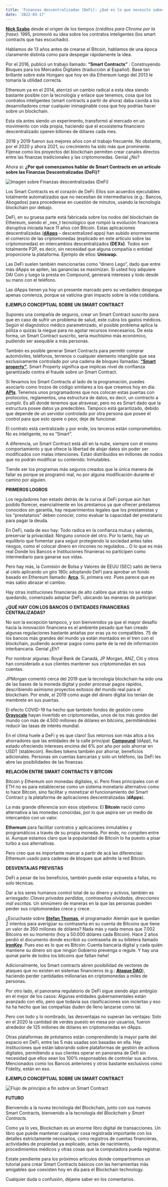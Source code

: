 ```yaml
---
title: 'Finanzas descentralizadas (DeFi): ¿Qué es lo que necesito saber?'
date: '2022-03-17'
---
```



**[Nick Szabo](https://en.wikipedia.org/wiki/Nick_Szabo)**  desde el origen de los tiempos  _(créditos para Chrome por la frase)_: 1995, promovió su idea sobre los contratos inteligentes (los smart contracts que has escuchado).

Hablamos de 13 años antes de crearse el Bitcoin, hablamos de una época claramente distinta como para despegar rápidamente la idea.

Por el 2016, publicó un trabajo llamado:  **“Smart Contracts”** : Construyendo Bloques para los Mercados Digitales (traducción al Español). Base tan brillante sobre este Húngaro que hoy en día Ethereum luego del 2013 le tomaría la utilidad correcta.

Ethereum ya en el 2014, aterrizó un cambio radical a esta idea siendo bastante posible con la tecnología y enlace que tenemos, cosa que los contratos inteligentes (smart contracts a partir de ahora) daba cavida a los desarrolladores crear cualquier inimaginable cosa que hoy podrías hacer sobre un blockchain.

Esta ola antes siendo un experimento, transformó al mercado en un movimiento con vida propia, haciendo que el ecosistema financiero descentralizado operen billones de dólares cada mes.

2018 y 2019 fueron sus mejores años con el trabajo frecuente. No obstante, por el 2020 y ahora 2021, su crecimiento ha sido más que prominente. Fíjense como los proyectos del blockchain permiten crear canales directos entre las finanzas tradicionales y las criptomonedas. Genial ¿No?

Ahora si:  **¿Por qué comenzamos hablar de Smart Contracts en un artículo sobre las Finanzas Descentralizadas (DeFi)?**

![Imagen sobre Finanzas descentralizadas (DeFi)](https://flexsible.com/wp-content/uploads/2021/04/smarts-contracts-hands.jpg)

Los Smart Contracts es el corazón de DeFi: Ellos son acuerdos ejecutables totalmente automatizados que no necesitan de intermediarios (e.g.: Bancos, Abogados) para procederese en cuestión de minutos, usando la tecnología blockchain por debajo.

DeFi, en su gruesa parte está fabricada sobre los nodos del blockchain de Ethereum, siendo el  _nex_t tecnológico que rompió la evolución financiera disruptiva iniciada hace 11 años con Bitcoin. Estas aplicaciones descentralizadas (**[dApps](https://en.wikipedia.org/wiki/Decentralized_application "https://en.wikipedia.org/wiki/Decentralized_application")**  – descentralized apps) han subido enormemente el comercio de las criptomonedas (explicado en este artículo sobre las criptomonedas) en intercambios descentralizados  **(DEXs)**. Todos son totalmente P2P, es decir, sin necesidad que alguna compañía o entidad proporcione la plataforma. Ejemplo de ellos:  **Uniswap.**

Las DeFi suelen también mencionarlas como “dinero Lego”, dado que entre más dApps se apilen, las ganancias se maximizan. Si usted hoy adquiere DAI Coin y luego la presta en Compound, generará intereses y todo desde su mano con el teléfono.

Las dApps tienen ya hoy un presente marcado pero su verdadero despegue apenas comienza, porque se vaticina gran impacto sobre la vida cotidiana.

**EJEMPLO CONCEPTUAL SOBRE UN SMART CONTRACT**

Supones una compañía de seguros, crear un Smart Contract suscrito para que en caso de sufrir un problema de salud, este cubra los gastos médicos. Según el diagnóstico médico parametrizado, el posible problema aplica la póliza o quizás la niegue para no agotar recursos innecesarios. De esta forma, un Smart Contract suscrito, sería muchísimo más económico, pudiendo ser asequible a más personas.

También es posible generar Smart Contracts para permitir comprar automóviles, teléfonos, terrenos o cualquier elemento intangible que sea exclusivamente controlado por una cadena de bloques llamadas:  **[“Smart property”](https://en.bitcoin.it/wiki/Smart_Property "https://en.bitcoin.it/wiki/Smart_Property")**. Smart Property significa que implicas nivel de confianza garantizado contra el fraude sobre un Smart Contract.

Si llevamos los Smart Contracts al lado de la programación, puedes asociarlo como trozos de código similares a los que creamos hoy en día:  **[APIs](https://en.wikipedia.org/wiki/API)**. Tenemos unos programadores que nos colocan estas puertas con protocolos, reglamentos, una estructura de datos, es decir, un contracto a cumplir. Es allí donde tenemos que atravesar, pero no es Smart dado que la estructura posee datos ya predecibles. Tampoco está garantizado, debido que depende de un servidor controlado por otra persona que posee el control para que esto opere o peor, deje de funcionar.

El contrato está centralizado y por ende, los terceros están comprometidos. No es inteligente, no es “Smart”.

A diferencia, un Smart Contract está allí en la nube, siempre con el mismo comportamiento y que ofrece la libertad de alojar datos sin poder ser modificados con malas intenciones. Están distribuidos en millones de nodos que no podrán modificar su contenido: Inmutables.

Tiende ser los programas más seguros creados que la única manera de fallar es porque se programó mal, no por alguna modificación durante el camino por alguien.

**PRIMEROS LOGROS**

Los reguladores han estado detrás de la curva al DeFi porque aún han podido florecer, esencialmente en los préstamos ya que ofrecer préstamos conocidos sin garantía, hay requerimientos legales que los prestamistas y los “prestatarios” deben conocer, como evaluar la capacidad del prestatario para pagar la deuda.

En DeFi, nada de eso hay: Todo radica en la confianza mutua y además, preservar la privacidad: Ninguno conoce del otro. Por lo tanto, hay un equilibrio que fomentar para seguir protegiendo la sociedad antes tales riesgos, como el colocar dinero en rincones no regulados… O lo que es más real Donde los Bancos e Instituciones finanieras no participen como intermediario para ganarse sus vidas.

Pero hay más, la Comisión de Bolsa y Valores de EEUU (SEC) saltó de tierra al cielo aplicando un giro 180c adoptando DeFi para aprobar un fondo basado en Ethereum llamado:  **[Arca](https://www.coindesk.com/arca-labs-launches-ethereum-based-sec-registered-fund)**. Si, primera vez. Pues parece que es más sabio abrazar el cambio.

Hay otras instituciones financieras de alto calibre que atrás no se están quedando, comenzado adoptar DeFi, ubicando las maneras de participar.

**¿QUÉ HAY CON LOS BANCOS O ENTIDADES FINANCIERAS CENTRALIZADAS?**

No son la excepción tampoco, y son bienvenidos ya que el mayor desafío hacia la innovación financiera es el ambiente pesado que han creado algunas regulaciones bastante antañas por eras ya no compatibles. 75 de los bancos más grandes del mundo ya están montados en el tren con el blockchain, pudiendo acelerar pagos como parte de la red de información interbancaria. Genial ¿Eh?

Por nombrar algunas: Royal Bank de Canadá, JP Morgan, ANZ, Citi y otros han considerado a sus clientes mantener sus criptomonedas en sus cuentas.

JPMorgan comentó cerca del 2019 que la tecnología blockchain ha sido una de las bases de la moneda digital y poder procesar pagos rápidos, describiendo asímismo proyectos exitosos del mundo real para el blockchain. Por ende, el 2019 como auge del dinero digital los tenían de membrete en sus puertas.

El efecto COVID-19 ha hecho que también fondos de gestión como  **[Grayscale](https://grayscale.com/)**  hayan invertido en criptomonedas, unos de los más gordos del mundo con más de 4.500 millones de dólares en bitcoins, permitiéndoles reducir las tasas de interés mundial.

En el clima huele a DeFi y es que claro! Sus retornos son más altos a los ahorradores que las entidades de la calle principal:  **[Compound](https://compound.finance/)**  (dApp), ha estado ofreciendo intereses encima del 6% por año por solo ahorrar en USDT (stablecoin). Recibes tokens también por ahorrar, beneficios adicionales. Personas sin cuentas bancarias y solo un teléfono, las DeFi les abre las posibilidades de las finanzas.

**RELACIÓN ENTRE SMART CONTRACTS Y BITCOIN**

Bitcoin y Ethereum son monedas digitales, si. Pero fines principales con el ETH no es para establecerse como un sistema monetario alternativo como lo hace Bitcoin, sino facilitar y monetizar el funcionamiento del Smart Contract y la plataforma de aplicaciones descentralizadas (**dApps**).

La más grande diferencia son esos objetivos: El  **Bitcoin** nació como alternativa a las monedas conocidas, por lo que aspira ser un medio de intercambio con un valor.

**Ethereum** para facilitar contratos y aplicaciones inmutables y programáticos a través de su propia moneda. Por ende, no compiten entre si. Aunque estamos claro que la popularidad de Bitcoin lo ha puesto a pisar turbo a sus alternativas.

Pero creo que es importante marcar a partir de acá las diferencias: Ethereum usado para cadenas de bloques que admite la red Bitcoin.

**DESVENTAJAS PREVISTAS**

DeFi a pesar de los beneficios, también puede estar expuesta a fallas, no solo técnicas.

Dar a los seres humanos control total de su dinero y activos, también es arriesgado:  _Claves privadas perdidas, contraseñas olvidadas, direcciones mal escritas._ Un sinnúmero de maneras en la que las personas pueden perder sus criptomonedas crece y crece.

¿Escuchaste sobre  **[Stefan Thomas](https://www.youtube.com/watch?v=bOBiu9zP5jA)**, el programador Alemán que le quedan 2 intentos para averigüar su contraseña en su cuenta de Bitcoins que tiene un valor de 350 millones de dólares? Nada más y nada menos que 7.002 Bitcoins en su momento (hoy a 50.000 dólares cada Bitcoin). Hace 2 años perdió el documento donde escribió su contraseña de su billetera llamado  **[IronKey](https://www.ironkey.com/en-US/)**. Pues eso es lo que es Bitcoin: Cuenta bancaria digital y cada quién mantiene su dinero sin que ningún Gobierno prevenga o regule. Y hay una quinat parte de todos los bitcoins que faltan hehe!

Adicionalmente, los Smart contracts abren posibilidad de vectores de ataques que no existen en sistemas financieros (e.g.:  **[Ataque DAO](https://www.xataka.com/seguridad/the-dao-y-el-caso-del-robo-de-los-50-millones-de-dolares-en-ethereum-insert-coin-1x01)**), haciendo perder cantidades millonarias en criptomonedas a miles de personas.

Por otro lado, el panorama regulatorio de DeFi sigue siendo algo ambigüo en el mejor de los casos: Algunas entidades gubernamentales están avanzado con ello, pero que todavía sus clasificaciones son inciertas y eso ha ha hecho que las compañías duden de lleno lanzarse como tal.

Pero con todo y lo nombrado, las desventajas no superan las ventajas: Solo en el 2020 la cantidad de verdes puesto en mesa por usuarios, fueron alrededor de 125 millones de dólares en criptomonedas en dApps.

Otras plataformas de préstamos están comprendiendo la mayor parte del espacio en DeFi, entre las 5 más usadas son basadas en ella. Hay Instituciones que están laborando sobre plataformas de gestión de activos digitales, permitiendo a sus clientes operar en panorama de Defi sin necesidad que ellos sean los 100% responsables de controlar sus activos. Mencionados como los Bancos anteriores y otros bastante exclusivos como Fidelity, están en eso.

**EJEMPLO CONCEPTUAL SOBRE UN SMART CONTRACT**

![Flujo de principio a fin sobre un Smart Contract](https://flexsible.com/wp-content/uploads/2021/04/Smart-Contract-Explanation-1024x576.jpg)

**FUTURO**

Bienvenido a la nuvea tecnología del Blockchain, junto con sus nuevos Smart Contracts, bienvenido a la tecnología del  _Blockchain_  y  _Smart Contracts._

Como ya lo ves, Blockchain es un enorme libro digital de transacciones. Un libro que puede mantener cualquier cosa registrada importante con los detalles estrictamente necesarios, como registros de cuentas financieras, actividades de propiedad ya explicado, actas de nacimiento, procedimientos médicos y otras cosas que la computadora pueda registrar.

Estate pendiente para los próximos artículos donde compartiremos un tutorial para crear Smart Contracts básicos con las herramientas más amigables que coexisten hoy en día para el Blockchain technology.

Cualquier duda o confusión, déjame saber en los comentarios.